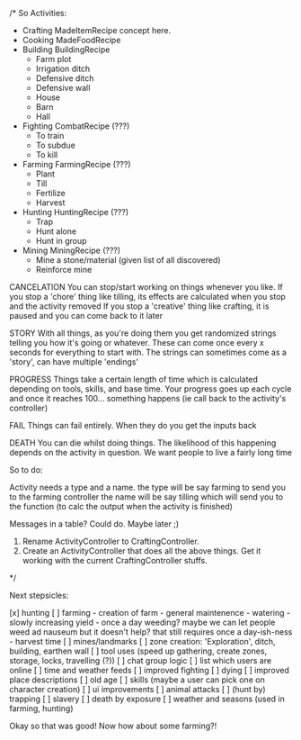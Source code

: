 /*
So Activities:

 - Crafting
    MadeItemRecipe concept here. 
 - Cooking
    MadeFoodRecipe
 - Building
    BuildingRecipe
    - Farm plot
    - Irrigation ditch
    - Defensive ditch
    - Defensive wall
    - House
    - Barn
    - Hall
 - Fighting
    CombatRecipe (???)
    - To train
    - To subdue
    - To kill
 - Farming
    FarmingRecipe (???)
    - Plant
    - Till
    - Fertilize
    - Harvest
 - Hunting
    HuntingRecipe (???)
    - Trap
    - Hunt alone
    - Hunt in group
 - Mining
    MiningRecipe (???)
    - Mine a stone/material (given list of all discovered)
    - Reinforce mine

CANCELATION
You can stop/start working on things whenever you like.
If you stop a 'chore' thing like tilling, its effects are calculated when you stop and the activity removed
If you stop a 'creative' thing like crafting, it is paused and you can come back to it later

STORY
With all things, as you're doing them you get randomized strings telling you how it's going or whatever.
These can come once every x seconds for everything to start with.
The strings can sometimes come as a 'story', can have multiple 'endings'

PROGRESS
Things take a certain length of time which is calculated depending on tools, skills, and base time.
Your progress goes up each cycle and once it reaches 100... something happens (ie call back to the activity's controller)

FAIL
Things can fail entirely. When they do you get the inputs back

DEATH
You can die whilst doing things. The likelihood of this happening depends on the activity in question. 
We want people to live a fairly long time

So to do:

Activity needs a type and a name.
 the type will be say farming to send you to the farming controller
 the name will be say tilling which will send you to the function (to calc the output when the activity is finished)

Messages in a table? Could do. Maybe later ;)

1. Rename ActivityController to CraftingController.
2. Create an ActivityController that does all the above things. Get it working with the current CraftingController stuffs.

*/


Next stepsicles:

 [x] hunting
 [ ] farming
    - creation of farm
    - general maintenence
    - watering
    - slowly increasing yield
    - once a day weeding? maybe we can let people weed ad nauseum but it doesn't help? that still requires once a day-ish-ness
    - harvest time
 [ ] mines/landmarks
 [ ] zone creation: 'Exploration', ditch, building, earthen wall
 [ ] tool uses (speed up gathering, create zones, storage, locks, travelling (?))
 [ ] chat group logic
 [ ] list which users are online
 [ ] time and weather feeds
 [ ] improved fighting
 [ ] dying
 [ ] improved place descriptions
 [ ] old age
 [ ] skills (maybe a user can pick one on character creation)
 [ ] ui improvements
 [ ] animal attacks
 [ ] (hunt by) trapping
 [ ] slavery
 [ ] death by exposure
 [ ] weather and seasons (used in farming, hunting)


 Okay so that was good! Now how about some farming?!

 